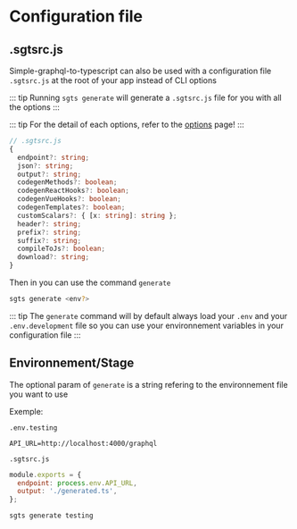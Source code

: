 # Configuration file

## .sgtsrc.js

Simple-graphql-to-typescript can also be used with a configuration file `.sgtsrc.js` at the root of your app instead of CLI options

::: tip
Running `sgts generate` will generate a `.sgtsrc.js` file for you with all the options
:::

::: tip
For the detail of each options, refer to the [options](/options) page!
:::

```typescript
// .sgtsrc.js
{
  endpoint?: string;
  json?: string;
  output?: string;
  codegenMethods?: boolean;
  codegenReactHooks?: boolean;
  codegenVueHooks?: boolean;
  codegenTemplates?: boolean;
  customScalars?: { [x: string]: string };
  header?: string;
  prefix?: string;
  suffix?: string;
  compileToJs?: boolean;
  download?: string;
}
```

Then in you can use the command `generate`

```bash
sgts generate <env?>
```

::: tip
The `generate` command will by default always load your `.env` and your `.env.development` file so you can use your environnement variables in your configuration file
:::

## Environnement/Stage

The optional param of `generate` is a string refering to the environnement file you want to use

Exemple:

`.env.testing`

```env
API_URL=http://localhost:4000/graphql
```

`.sgtsrc.js`

```javascript
module.exports = {
  endpoint: process.env.API_URL,
  output: './generated.ts',
};
```

```bash
sgts generate testing
```
